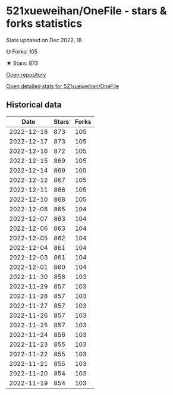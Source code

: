 # 521xueweihan/OneFile - stars & forks statistics

Stats updated on Dec 2022, 18

☋ Forks: 105

★ Stars: 873

[Open repository](https://github.com/521xueweihan/OneFile)

[Open detailed stats for 521xueweihan/OneFile](https://reviewgithub.com/rep/521xueweihan/OneFile)

## Historical data
| Date | Stars | Forks |
|------|-------|-------|
| 2022-12-18 | 873 | 105 | 
| 2022-12-17 | 873 | 105 | 
| 2022-12-16 | 872 | 105 | 
| 2022-12-15 | 869 | 105 | 
| 2022-12-14 | 869 | 105 | 
| 2022-12-12 | 867 | 105 | 
| 2022-12-11 | 868 | 105 | 
| 2022-12-10 | 868 | 105 | 
| 2022-12-08 | 865 | 104 | 
| 2022-12-07 | 863 | 104 | 
| 2022-12-06 | 863 | 104 | 
| 2022-12-05 | 862 | 104 | 
| 2022-12-04 | 861 | 104 | 
| 2022-12-03 | 861 | 104 | 
| 2022-12-01 | 860 | 104 | 
| 2022-11-30 | 858 | 103 | 
| 2022-11-29 | 857 | 103 | 
| 2022-11-28 | 857 | 103 | 
| 2022-11-27 | 857 | 103 | 
| 2022-11-26 | 857 | 103 | 
| 2022-11-25 | 857 | 103 | 
| 2022-11-24 | 856 | 103 | 
| 2022-11-23 | 855 | 103 | 
| 2022-11-22 | 855 | 103 | 
| 2022-11-21 | 855 | 103 | 
| 2022-11-20 | 854 | 103 | 
| 2022-11-19 | 854 | 103 | 

